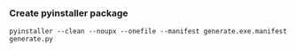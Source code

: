 ### Create pyinstaller package
```
pyinstaller --clean --noupx --onefile --manifest generate.exe.manifest generate.py
```